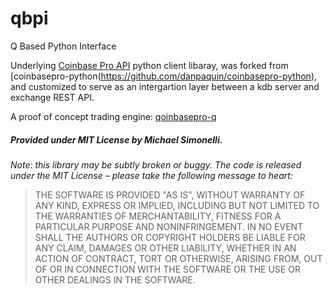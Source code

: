 # qbpi
Q Based Python Interface

Underlying [Coinbase Pro API](https://docs.pro.coinbase.com/) python client libaray,
was forked from [coinbasepro-python(https://github.com/danpaquin/coinbasepro-python), 
and customized to serve as an intergartion layer between a kdb server and exchange REST API.

A proof of concept trading engine: [qoinbasepro-q](https://github.com/michaelsimonelli/qoinbase-q)

##### Provided under MIT License by Michael Simonelli.
*Note: this library may be subtly broken or buggy. The code is released under
the MIT License – please take the following message to heart:*
> THE SOFTWARE IS PROVIDED "AS IS", WITHOUT WARRANTY OF ANY KIND, EXPRESS OR
IMPLIED, INCLUDING BUT NOT LIMITED TO THE WARRANTIES OF MERCHANTABILITY, FITNESS
FOR A PARTICULAR PURPOSE AND NONINFRINGEMENT. IN NO EVENT SHALL THE AUTHORS OR
COPYRIGHT HOLDERS BE LIABLE FOR ANY CLAIM, DAMAGES OR OTHER LIABILITY, WHETHER
IN AN ACTION OF CONTRACT, TORT OR OTHERWISE, ARISING FROM, OUT OF OR IN
CONNECTION WITH THE SOFTWARE OR THE USE OR OTHER DEALINGS IN THE SOFTWARE.

